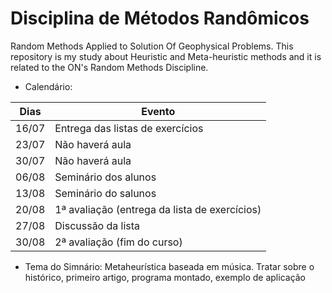 # Disciplina de Métodos Randômicos
Random Methods Applied to Solution Of Geophysical Problems. 
This repository is my study about Heuristic and Meta-heuristic methods and it is related to the ON's Random Methods Discipline.

* Calendário: 

Dias |Evento
-----|-------
16/07|Entrega das listas de exercícios
23/07|Não haverá aula
30/07|Não haverá aula
06/08|Seminário dos alunos
13/08|Seminário do salunos
20/08|1ª avaliação (entrega da lista de exercícios)
27/08|Discussão da lista
30/08|2ª avaliação (fim do curso)

* Tema do Simnário: 
Metaheurística baseada em música. Tratar sobre o histórico, primeiro artigo, programa montado, exemplo de aplicação
